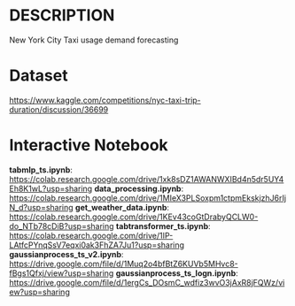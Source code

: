 # DESCRIPTION
New York City Taxi usage demand forecasting
# Dataset 
https://www.kaggle.com/competitions/nyc-taxi-trip-duration/discussion/36699
# Interactive Notebook
**tabmlp_ts.ipynb**: https://colab.research.google.com/drive/1xk8sDZ1AWANWXIBd4n5dr5UY4Eh8K1wL?usp=sharing
**data_processing.ipynb**: https://colab.research.google.com/drive/1MIeX3PLSoxpm1ctpmEkskjzhJ6rIjN_d?usp=sharing
**get_weather_data.ipynb**: https://colab.research.google.com/drive/1KEv43coGtDrabyQCLW0-do_NTb78cDiB?usp=sharing
**tabtransformer_ts.ipynb**: https://colab.research.google.com/drive/1IP-LAtfcPYnqSsV7eqxi0ak3FhZA7Ju1?usp=sharing
**gaussianprocess_ts_v2.ipynb**: https://drive.google.com/file/d/1Muq2o4bfBtZ6KUVb5MHvc8-fBgs1Qfxj/view?usp=sharing
**gaussianprocess_ts_logn.ipynb**: https://drive.google.com/file/d/1ergCs_DOsmC_wdfiz3wvO3jAxR8jFQWz/view?usp=sharing
